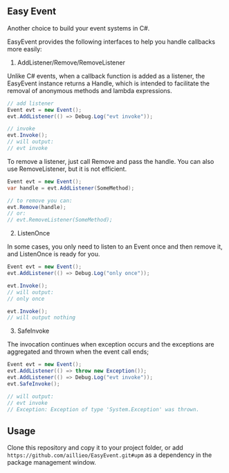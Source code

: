 ## Easy Event

Another choice to build your event systems in C#.

EasyEvent provides the following interfaces to help you handle callbacks more easily:

1. AddListener/Remove/RemoveListener

Unlike C# events, when a callback function is added as a listener, the EasyEvent instance returns a Handle, which is intended to facilitate the removal of anonymous methods and lambda expressions.

```C#
// add listener
Event evt = new Event();
evt.AddListener(() => Debug.Log("evt invoke"));

// invoke
evt.Invoke();
// will output:
// evt invoke
```

To remove a listener, just call Remove and pass the handle. You can also use RemoveListener, but it is not efficient.

```C#
Event evt = new Event();
var handle = evt.AddListener(SomeMethod);

// to remove you can:
evt.Remove(handle);
// or:
// evt.RemoveListener(SomeMethod);
```

2. ListenOnce

In some cases, you only need to listen to an Event once and then remove it, and ListenOnce is ready for you.

```C#
Event evt = new Event();
evt.AddListener(() => Debug.Log("only once"));

evt.Invoke();
// will output:
// only once

evt.Invoke();
// will output nothing
```

3. SafeInvoke

The invocation continues when exception occurs and the exceptions are aggregated and thrown when the event call ends;

```C#
Event evt = new Event();
evt.AddListener(() => throw new Exception());
evt.AddListener(() => Debug.Log("evt invoke"));
evt.SafeInvoke();

// will output:
// evt invoke
// Exception: Exception of type 'System.Exception' was thrown.
```

## Usage

Clone this repository and copy it to your project folder, or add `https://github.com/aillieo/EasyEvent.git#upm` as a dependency in the package management window.


